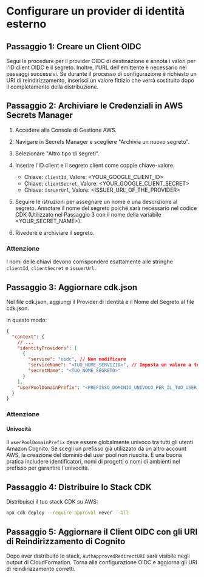 # Configurare un provider di identità esterno

## Passaggio 1: Creare un Client OIDC

Segui le procedure per il provider OIDC di destinazione e annota i valori per l'ID client OIDC e il segreto. Inoltre, l'URL dell'emittente è necessario nei passaggi successivi. Se durante il processo di configurazione è richiesto un URI di reindirizzamento, inserisci un valore fittizio che verrà sostituito dopo il completamento della distribuzione.

## Passaggio 2: Archiviare le Credenziali in AWS Secrets Manager

1. Accedere alla Console di Gestione AWS.
2. Navigare in Secrets Manager e scegliere "Archivia un nuovo segreto".
3. Selezionare "Altro tipo di segreti".
4. Inserire l'ID client e il segreto client come coppie chiave-valore.

   - Chiave: `clientId`, Valore: <YOUR_GOOGLE_CLIENT_ID>
   - Chiave: `clientSecret`, Valore: <YOUR_GOOGLE_CLIENT_SECRET>
   - Chiave: `issuerUrl`, Valore: <ISSUER_URL_OF_THE_PROVIDER>

5. Seguire le istruzioni per assegnare un nome e una descrizione al segreto. Annotare il nome del segreto poiché sarà necessario nel codice CDK (Utilizzato nel Passaggio 3 con il nome della variabile <YOUR_SECRET_NAME>).
6. Rivedere e archiviare il segreto.

### Attenzione

I nomi delle chiavi devono corrispondere esattamente alle stringhe `clientId`, `clientSecret` e `issuerUrl`.

## Passaggio 3: Aggiornare cdk.json

Nel file cdk.json, aggiungi il Provider di Identità e il Nome del Segreto al file cdk.json.

in questo modo:

```json
{
  "context": {
    // ...
    "identityProviders": [
      {
        "service": "oidc", // Non modificare
        "serviceName": "<TUO_NOME_SERVIZIO>", // Imposta un valore a tuo piacimento
        "secretName": "<TUO_NOME_SEGRETO>"
      }
    ],
    "userPoolDomainPrefix": "<PREFISSO_DOMINIO_UNIVOCO_PER_IL_TUO_USER_POOL>"
  }
}
```

### Attenzione

#### Univocità

Il `userPoolDomainPrefix` deve essere globalmente univoco tra tutti gli utenti Amazon Cognito. Se scegli un prefisso già utilizzato da un altro account AWS, la creazione del dominio del user pool non riuscirà. È una buona pratica includere identificatori, nomi di progetti o nomi di ambienti nel prefisso per garantire l'univocità.

## Passaggio 4: Distribuire lo Stack CDK

Distribuisci il tuo stack CDK su AWS:

```sh
npx cdk deploy --require-approval never --all
```

## Passaggio 5: Aggiornare il Client OIDC con gli URI di Reindirizzamento di Cognito

Dopo aver distribuito lo stack, `AuthApprovedRedirectURI` sarà visibile negli output di CloudFormation. Torna alla configurazione OIDC e aggiorna gli URI di reindirizzamento corretti.